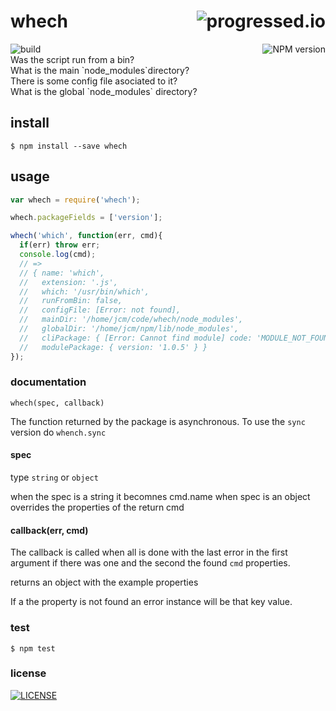 # whech [<img alt="progressed.io" src="http://progressed.io/bar/50" align="right"/>](https://github.com/fehmicansaglam/progressed.io)

[<img alt="build" src="http://img.shields.io/travis/stringparser/whech/master.svg?style=flat-square" align="left"/>](https://travis-ci.org/stringparser/whech/builds)
[<img alt="NPM version" src="http://img.shields.io/npm/v/whech.svg?style=flat-square" align="right"/>](http://www.npmjs.org/package/whech)

<br>
Was the script run from a bin? <br>
What is the main `node_modules`directory?<br>
There is some config file asociated to it?<br>
What is the global `node_modules` directory?<br>

## install

    $ npm install --save whech

## usage 

```javascript
var whech = require('whech');

whech.packageFields = ['version'];

whech('which', function(err, cmd){
  if(err) throw err;
  console.log(cmd);
  // =>
  // { name: 'which',
  //   extension: '.js',
  //   which: '/usr/bin/which',
  //   runFromBin: false,
  //   configFile: [Error: not found],
  //   mainDir: '/home/jcm/code/whech/node_modules',
  //   globalDir: '/home/jcm/npm/lib/node_modules',
  //   cliPackage: { [Error: Cannot find module] code: 'MODULE_NOT_FOUND' },
  //   modulePackage: { version: '1.0.5' } }
});
```


### documentation

`whech(spec, callback)`

The function returned by the package is asynchronous. To use the `sync` version do `whench.sync`

#### spec 
type `string` or `object`

when the spec is  a string it becomnes cmd.name
when spec is an object overrides the properties of the return cmd

#### callback(err, cmd)

The callback is called when all is done with the last error in the first argument if there was one and the second the found `cmd` properties.

returns an object with the example properties

If a the property is not found an error instance will be that key value.

### test

    $ npm test

### license

[<img alt="LICENSE" src="http://img.shields.io/npm/l/whech.svg?style=flat-square"/>](http://opensource.org/licenses/MIT)
